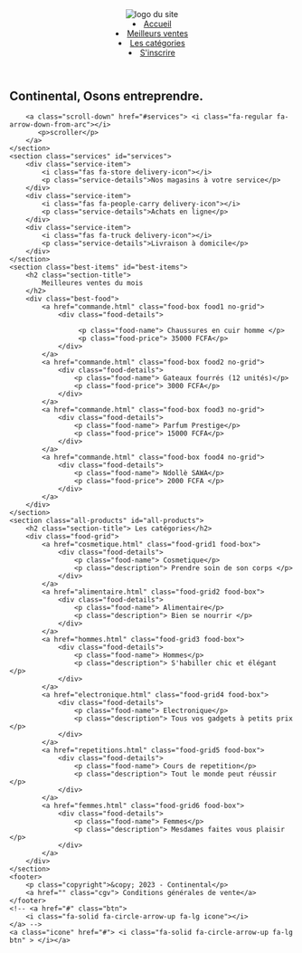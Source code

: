 <!DOCTYPE html>
<html lang="fr">
<head>
    <meta charset="UTF-8">
    <meta name="viewport" content="width=device-width, initial-scale=1.0">
    <link rel="stylesheet" href="style.css">
    <link rel="stylesheet" href="icones/all.css">
    <link rel="stylesheet" href="https://cdnjs.cloudflare.com/ajax/libs/font-awesome/6.4.2/css/all.min.css" integrity="sha512-z3gLpd7yknf1YoNbCzqRKc4qyor8gaKU1qmn+CShxbuBusANI9QpRohGBreCFkKxLhei6S9CQXFEbbKuqLg0DA==" crossorigin="anonymous" referrerpolicy="no-referrer" />
    <link href="https://fonts.googleapis.com/css?family=Karla" rel="stylesheet">
    <title>Continental-vente en ligne</title>
</head>
<body>
    <section class="top-page">
        <header  class="header"> 
         <img src="Images/logo2.png" alt="logo du site">
        <nav class="nav">
            <li> <a href="index.html">Accueil </a> </li>
            <li> <a href="#best-items">Meilleurs ventes </a></li>
            <li> <a href="#all-products">Les catégories</a></li>
            <li> <a href="inscription.html">S'inscrire</a></li>
        </nav>
        <!-- <input class="search" type="search" id="search" value="">
        <input class="button" type="button" id="button" onclick="rechercher()" value="chercher"> -->
        </header>
       <div class="landing-page">
        <h1 class="big-title">
            Continental, Osons entreprendre.
        </h1>
       </div>
       <!-- <div class="slider-frame">
        <div class="slide-images">
                <div class="img-container">
                    <img src="Images/15.jpg">
                </div>
                <div class="img-container">
                    <img src="Images/17.jpg">
                </div>
                <div class="img-container">
                    <img src="Images/6.jpg">
                </div>
        </div>
    </div> -->

        <a class="scroll-down" href="#services"> <i class="fa-regular fa-arrow-down-from-arc"></i>
           <p>scroller</p>
        </a>
    </section>
    <section class="services" id="services">
        <div class="service-item">
            <i class="fas fa-store delivery-icon"></i>
            <p class="service-details">Nos magasins à votre service</p>
        </div>
        <div class="service-item">
            <i class="fas fa-people-carry delivery-icon"></i>
            <p class="service-details">Achats en ligne</p>
        </div>
        <div class="service-item">
            <i class="fas fa-truck delivery-icon"></i>
            <p class="service-details">Livraison à domicile</p>
        </div>
    </section>
    <section class="best-items" id="best-items">
        <h2 class="section-title">
            Meilleures ventes du mois
        </h2>
        <div class="best-food">
            <a href="commande.html" class="food-box food1 no-grid">
                <div class="food-details">
                    
                     <p class="food-name"> Chaussures en cuir homme </p>
                     <p class="food-price"> 35000 FCFA</p>
                </div>
            </a>
            <a href="commande.html" class="food-box food2 no-grid">
                <div class="food-details">
                    <p class="food-name"> Gateaux fourrés (12 unités)</p>
                    <p class="food-price"> 3000 FCFA</p>
                </div>
            </a>
            <a href="commande.html" class="food-box food3 no-grid">
                <div class="food-details">
                    <p class="food-name"> Parfum Prestige</p>
                    <p class="food-price"> 15000 FCFA</p>
                </div>
            </a>
            <a href="commande.html" class="food-box food4 no-grid">
                <div class="food-details">
                    <p class="food-name"> Ndollè SAWA</p>
                    <p class="food-price"> 2000 FCFA </p>
                </div>
            </a>
        </div>
    </section>
    <section class="all-products" id="all-products">
        <h2 class="section-title"> Les catégories</h2>
        <div class="food-grid">
            <a href="cosmetique.html" class="food-grid1 food-box">
                <div class="food-details">
                    <p class="food-name"> Cosmetique</p>
                    <p class="description"> Prendre soin de son corps </p>
                </div> 
            </a>
            <a href="alimentaire.html" class="food-grid2 food-box">
                <div class="food-details">
                    <p class="food-name"> Alimentaire</p>
                    <p class="description"> Bien se nourrir </p>
                </div>
            </a>
            <a href="hommes.html" class="food-grid3 food-box">
                <div class="food-details">
                    <p class="food-name"> Hommes</p>
                    <p class="description"> S'habiller chic et élégant </p>
                </div>
            </a>
            <a href="electronique.html" class="food-grid4 food-box">
                <div class="food-details">
                    <p class="food-name"> Electronique</p>
                    <p class="description"> Tous vos gadgets à petits prix </p>
                </div>
            </a>
            <a href="repetitions.html" class="food-grid5 food-box">
                <div class="food-details">
                    <p class="food-name"> Cours de repetition</p>
                    <p class="description"> Tout le monde peut réussir </p>
                </div>
            </a>
            <a href="femmes.html" class="food-grid6 food-box">
                <div class="food-details">
                    <p class="food-name"> Femmes</p>
                    <p class="description"> Mesdames faites vous plaisir </p>
                </div>
            </a>
        </div>
    </section>
    <footer>
        <p class="copyright">&copy; 2023 - Continental</p>
        <a href="" class="cgv"> Conditions générales de vente</a>
    </footer>
    <!-- <a href="#" class="btn">
        <i class="fa-solid fa-circle-arrow-up fa-lg icone"></i> 
    </a> -->
    <a class="icone" href="#"> <i class="fa-solid fa-circle-arrow-up fa-lg btn" > </i></a>
    
</body>
</html>
